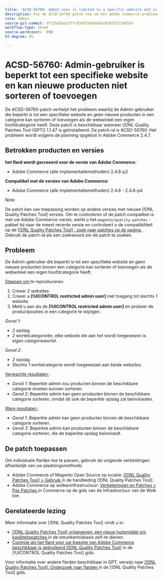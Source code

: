```yaml
---
title: 'ACSD-56760: Admin user is limited to a specific website and is unable to sort or add new products'
description: Pas de ACSD-56760-patch toe om het Adobe Commerce-probleem op te lossen waarbij de Admin-gebruiker die beperkt is tot een specifieke website en geen nieuwe producten in een categorie kan sorteren of toevoegen als de webwinkel een eigen hoofdcategorie heeft.
role: Admin
source-git-commit: d722ba5ba25ffc03d87b9eddeb2830353124055d
workflow-type: tm+mt
source-wordcount: '496'
ht-degree: 0%

---
```


# ACSD-56760: Admin-gebruiker is beperkt tot een specifieke website en kan nieuwe producten niet sorteren of toevoegen

De ACSD-56760-patch verhelpt het probleem waarbij de Admin-gebruiker die beperkt is tot een specifieke website en geen nieuwe producten in een categorie kan sorteren of toevoegen als de webwinkel een eigen hoofdcategorie heeft. Deze patch is beschikbaar wanneer [!DNL Quality Patches Tool (QPT)] 1.1.47 is geïnstalleerd. De patch-id is ACSD-56760. Het probleem wordt volgens de planning opgelost in Adobe Commerce 2.4.7.

## Betrokken producten en versies

**het flard wordt gecreeerd voor de versie van Adobe Commerce:**

* Adobe Commerce (alle implementatiemethoden) 2.4.6-p2

**Compatibel met de versies van Adobe Commerce:**

* Adobe Commerce (alle implementatiemethoden) 2.4.6 - 2.4.6-p4

>[!NOTE]
>
>De patch kan van toepassing worden op andere versies met nieuwe [!DNL Quality Patches Tool] versies. Om te controleren of de patch compatibel is met uw Adobe Commerce-versie, werkt u het `magento/quality-patches` -pakket bij naar de meest recente versie en controleert u de compatibiliteit op de [[!DNL Quality Patches Tool] : zoek naar patches op de pagina ](https://experienceleague.adobe.com/tools/commerce-quality-patches/index.html) . Gebruik de patch-id als een zoekwoord om de patch te zoeken.

## Probleem

De Admin-gebruiker die beperkt is tot een specifieke website en geen nieuwe producten binnen een categorie kan sorteren of toevoegen als de webwinkel een eigen hoofdcategorie heeft.

<u> Stappen om </u> te reproduceren:

1. Creeer *2* websites.
1. Creeer a **[!UICONTROL restricted admin user]** met toegang tot slechts *1* website.
1. Meld u aan als de **[!UICONTROL restricted admin user]** en probeer de productposities in een categorie te wijzigen.

*Geval 1*:

* *2* opslag.
* *2* wortelcategorieën, elke website die aan het wordt toegewezen is eigen categoriewortel.

*Geval 2*:

* *2* opslag.
* Slechts *1* wortelcategorie wordt toegewezen aan beide websites.

<u> Verwachte resultaten </u>:

* *Geval 1*: Beperkte admin zou producten binnen de beschikbare categorie moeten kunnen sorteren.
* *Geval 2*: Beperkte admin kan geen producten binnen de beschikbare categorie sorteren, omdat dit ook de beperkte opslag zal beïnvloeden.

<u> Ware resultaten </u>:

* *Geval 1*: Beperkte admin kan geen producten binnen de beschikbare categorie sorteren.
* *Geval 2*: Beperkte admin kan producten binnen de beschikbare categorie sorteren, die de beperkte opslag beïnvloedt.

## De patch toepassen

Om individuele flarden toe te passen, gebruik de volgende verbindingen afhankelijk van uw plaatsingsmethode:

* Adobe Commerce of Magento Open Source op locatie: [[!DNL Quality Patches Tool]  > Gebruik ](https://experienceleague.adobe.com/docs/commerce-operations/tools/quality-patches-tool/usage.html) in de handleiding [!DNL Quality Patches Tool] .
* Adobe Commerce op wolkeninfrastructuur: [ Verbeteringen en Patches > Pas Patches ](https://experienceleague.adobe.com/docs/commerce-cloud-service/user-guide/develop/upgrade/apply-patches.html) in Commerce op de gids van de Infrastructuur van de Wolk toe.

## Gerelateerde lezing

Meer informatie over [!DNL Quality Patches Tool] vindt u in:

* [[!DNL Quality Patches Tool]  vrijgegeven: een nieuw hulpmiddel om kwaliteitspatches ](https://experienceleague.adobe.com/en/docs/commerce-knowledge-base/kb/announcements/commerce-announcements/magento-quality-patches-released-new-tool-to-self-serve-quality-patches) in de steunkennisbasis zelf-te dienen.
* [ Controle als het flard voor uw kwestie van Adobe Commerce beschikbaar is gebruikend  [!DNL Quality Patches Tool]](/help/tools/quality-patches-tool/patches-available-in-qpt/check-patch-for-magento-issue-with-magento-quality-patches.md) in de [!UICONTROL Quality Patches Tool] gids.


Voor informatie over andere flarden beschikbaar in QPT, verwijs naar [[!DNL Quality Patches Tool]: Onderzoek naar flarden ](https://experienceleague.adobe.com/tools/commerce-quality-patches/index.html) in de [!DNL Quality Patches Tool] gids.
